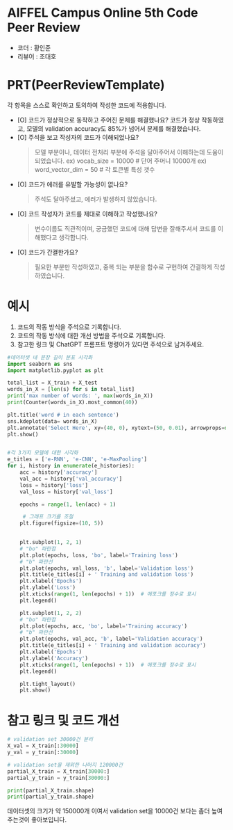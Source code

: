 # AIFFEL Campus Online 5th Code Peer Review
- 코더 : 황인준
- 리뷰어 : 조대호 


# PRT(PeerReviewTemplate) 
각 항목을 스스로 확인하고 토의하여 작성한 코드에 적용합니다.

- [O] 코드가 정상적으로 동작하고 주어진 문제를 해결했나요?
  코드가 정상 작동하였고, 모델의 validation accuracy도 85%가 넘어서 문제를 해결했습니다.
- [O] 주석을 보고 작성자의 코드가 이해되었나요?
  > 모델 부분이나, 데이터 전처리 부분에 주석을 달아주어서 이해하는데 도움이 되었습니다.
  > ex) vocab_size = 10000       # 단어 주머니 10000개
  > ex) word_vector_dim = 50     # 각 토큰별 특성 갯수
- [O] 코드가 에러를 유발할 가능성이 없나요?
  > 주석도 달아주셨고, 에러가 발생하지 않았습니다.
- [O] 코드 작성자가 코드를 제대로 이해하고 작성했나요?
  > 변수이름도 직관적이며, 궁금했던 코드에 대해 답변을 잘해주셔서 코드를 이해했다고 생각합니다.
- [O] 코드가 간결한가요?
  > 필요한 부분만 작성하였고, 중복 되는 부분을 함수로 구현하여 간결하게 작성하였습니다.

# 예시
1. 코드의 작동 방식을 주석으로 기록합니다.
2. 코드의 작동 방식에 대한 개선 방법을 주석으로 기록합니다.
3. 참고한 링크 및 ChatGPT 프롬프트 명령어가 있다면 주석으로 남겨주세요.
```python
#데이터셋 내 문장 길이 분포 시각화
import seaborn as sns
import matplotlib.pyplot as plt

total_list = X_train + X_test
words_in_X = [len(s) for s in total_list]
print('max number of words: ', max(words_in_X))
print(Counter(words_in_X).most_common(40))

plt.title('word # in each sentence')
sns.kdeplot(data= words_in_X)
plt.annotate('Select Here', xy=(40, 0), xytext=(50, 0.01), arrowprops=dict(facecolor='black', shrink=0.05))
plt.show()


#각 3가지 모델에 대한 시각화
e_titles = ['e-RNN', 'e-CNN', 'e-MaxPooling']
for i, history in enumerate(e_histories):
    acc = history['accuracy']
    val_acc = history['val_accuracy']
    loss = history['loss']
    val_loss = history['val_loss']

    epochs = range(1, len(acc) + 1)

     # 그래프 크기를 조절
    plt.figure(figsize=(10, 5))

    
    plt.subplot(1, 2, 1)
    # "bo" 파란점
    plt.plot(epochs, loss, 'bo', label='Training loss')
    # "b" 파란선
    plt.plot(epochs, val_loss, 'b', label='Validation loss')
    plt.title(e_titles[i] + ' Training and validation loss')
    plt.xlabel('Epochs')
    plt.ylabel('Loss')
    plt.xticks(range(1, len(epochs) + 1))  # 에포크를 정수로 표시
    plt.legend()

    plt.subplot(1, 2, 2)
    # "bo" 파란점
    plt.plot(epochs, acc, 'bo', label='Training accuracy')
    # "b" 파란선
    plt.plot(epochs, val_acc, 'b', label='Validation accuracy')
    plt.title(e_titles[i] + ' Training and validation accuracy')
    plt.xlabel('Epochs')
    plt.ylabel('Accuracy')
    plt.xticks(range(1, len(epochs) + 1))  # 에포크를 정수로 표시
    plt.legend()

    plt.tight_layout()
    plt.show()
```

# 참고 링크 및 코드 개선
```python
# validation set 30000건 분리
X_val = X_train[:30000]   
y_val = y_train[:30000]

# validation set을 제외한 나머지 120000건
partial_X_train = X_train[30000:]  
partial_y_train = y_train[30000:]

print(partial_X_train.shape)
print(partial_y_train.shape)
```
데이터셋의 크기가 약 150000개 이여서 validation set을 10000건 보다는 좀더 높여주는것이 좋아보입니다.
